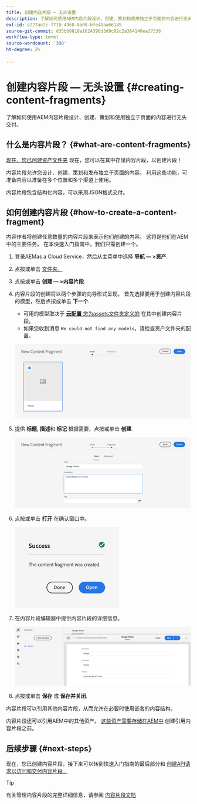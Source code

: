 ```yaml
---
title: 创建内容片段 — 无头设置
description: 了解如何使用AEM内容片段设计、创建、策划和使用独立于页面的内容进行无头交付。
exl-id: a227ae2c-f710-4968-8a00-bfe48aa66145
source-git-commit: d35b60810a1624390d3d9c82c2a364140ea37536
workflow-type: tm+mt
source-wordcount: '388'
ht-degree: 2%

---
```


# 创建内容片段 — 无头设置 {#creating-content-fragments}

了解如何使用AEM内容片段设计、创建、策划和使用独立于页面的内容进行无头交付。

## 什么是内容片段？ {#what-are-content-fragments}

[现在，您已创建资产文件夹](create-assets-folder.md) 现在，您可以在其中存储内容片段，以创建片段！

内容片段允许您设计、创建、策划和发布独立于页面的内容。 利用这些功能，可准备内容以准备在多个位置和多个渠道上使用。

内容片段包含结构化内容，可以采用JSON格式交付。

## 如何创建内容片段 {#how-to-create-a-content-fragment}

内容作者将创建任意数量的内容片段来表示他们创建的内容。 这将是他们在AEM中的主要任务。 在本快速入门指南中，我们只需创建一个。

1. 登录AEMas a Cloud Service，然后从主菜单中选择 **导航 — >资产**.
1. 点按或单击 [文件夹。](create-assets-folder.md)
1. 点按或单击 **创建 — >内容片段**.
1. 内容片段的创建将以两个步骤的向导形式呈现。 首先选择要用于创建内容片段的模型，然后点按或单击 **下一个**.
   * 可用的模型取决于 [**云配置** 您为assets文件夹定义的](create-assets-folder.md) 在其中创建内容片段。
   * 如果您收到消息 `We could not find any models`，请检查资产文件夹的配置。

   ![选择内容片段模型](../assets/content-fragment-model-select.png)
1. 提供 **标题**, **描述**&#x200B;和 **标记** 根据需要，点按或单击 **创建**.

   ![创建内容片段](../assets/content-fragment-create.png)
1. 点按或单击 **打开** 在确认窗口中。

   ![内容片段创建的确认](../assets/content-fragment-confirmation.png)
1. 在内容片段编辑器中提供内容片段的详细信息。

   ![内容片段编辑器](../assets/content-fragment-edit.png)
1. 点按或单击 **保存** 或  **保存并关闭**.

内容片段可以引用其他内容片段，从而允许在必要时使用嵌套的内容结构。

内容片段还可以引用AEM中的其他资产。 [这些资产需要存储在AEM中](/help/assets/manage-digital-assets.md) 创建引用内容片段之前。

## 后续步骤 {#next-steps}

现在，您已创建内容片段，接下来可以转到快速入门指南的最后部分和 [创建API请求以访问和交付内容片段。](create-api-request.md)

>[!TIP]
>
>有关管理内容片段的完整详细信息，请参阅 [内容片段文档](/help/assets/content-fragments/content-fragments.md)
